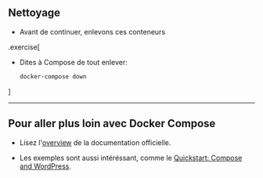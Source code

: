 ## Nettoyage

- Avant de continuer, enlevons ces conteneurs

.exercise[

- Dites à Compose de tout enlever:
  ```bash
  docker-compose down
  ```

]

---

## Pour aller plus loin avec Docker Compose

- Lisez l'[overview](https://docs.docker.com/compose/overview/) de la documentation officielle.

- Les exemples sont aussi intéréssant, comme le [Quickstart: Compose and WordPress](https://docs.docker.com/compose/wordpress/).